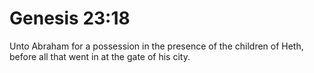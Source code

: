 # Genesis 23:18

Unto Abraham for a possession in the presence of the children of Heth, before all that went in at the gate of his city.